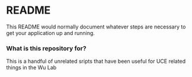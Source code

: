 # README #

This README would normally document whatever steps are necessary to get your application up and running.

### What is this repository for? ###

This is a handful of unrelated sripts that have been useful for UCE related things in the Wu Lab

###
